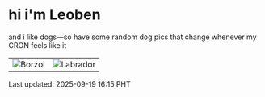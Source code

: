 # hi i'm Leoben

and i like dogs—so have some random dog pics that change whenever my CRON feels like it

|  |  |
|--------|----------|
| ![Borzoi](https://random-dog-vercel.vercel.app/api/random-borzoi?v=1758269700) | ![Labrador](https://random-dog-vercel.vercel.app/api/random-labrador?v=1758269700) |

Last updated: 2025-09-19 16:15 PHT
